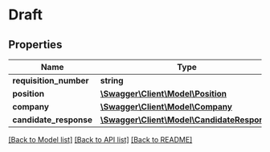 # Draft

## Properties
Name | Type | Description | Notes
------------ | ------------- | ------------- | -------------
**requisition_number** | **string** |  | 
**position** | [**\Swagger\Client\Model\Position**](Position.md) |  | 
**company** | [**\Swagger\Client\Model\Company**](Company.md) |  | 
**candidate_response** | [**\Swagger\Client\Model\CandidateResponse**](CandidateResponse.md) |  | 

[[Back to Model list]](../README.md#documentation-for-models) [[Back to API list]](../README.md#documentation-for-api-endpoints) [[Back to README]](../README.md)


